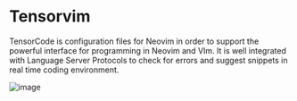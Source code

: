 # Tensorvim
TensorCode is configuration files for Neovim in order to support the powerful interface for programming in Neovim and VIm. It is well integrated with Language Server Protocols to check for errors and suggest snippets in real time coding environment.

![image](https://drive.google.com/uc?export=view&id=1YAaOMaOQQsJu0CqdyxQdBw1NEo0TY8F4)
